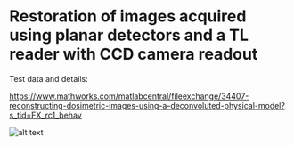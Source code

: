 # Restoration of images acquired using planar detectors and a TL reader with CCD camera readout

Test data and details:

https://www.mathworks.com/matlabcentral/fileexchange/34407-reconstructing-dosimetric-images-using-a-deconvoluted-physical-model?s_tid=FX_rc1_behav

![alt text](https://github.com/pmb59/dosymetric-image-reconstruction/blob/main/DP16-1.jpg?raw=true)
